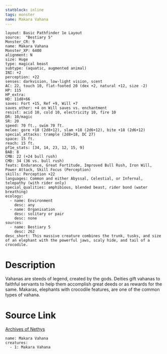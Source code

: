 ```yaml
---
statblock: inline
tags: monster
name: Makara Vahana
---
```

```statblock
layout: Basic Pathfinder 1e Layout
source:  "Bestiary 5"
Monster_CR: 9
name: Makara Vahana
Monster_XP: 6400
alignment: N
size: Huge
type: magical beast
subtype: (aquatic, augmented animal)
INI: +2
perception: +22
senses: darkvision, low-light vision, scent
AC: 22, touch 10, flat-footed 20 (dex +2, natural +12, size -2)
HP: 115
HP_extra: 
HD: 11d8+66
saves: Fort +15, Ref +9, Will +7
saves_other: +4 on Will saves vs. enchantment
resist: acid 10, cold 10, electricity 10, fire 10
DR: 10/magic
SR: 20
speed: 70 ft., swim 70 ft.
melee: gore +18 (2d8+12), slam +18 (2d6+12), bite +18 (2d6+12)
special_attacks: trample (2d8+18, DC 27)
space: 15 ft.
reach: 15 ft.
pf1e_stats: [34, 14, 23, 12, 15, 9]
BAB: 8
CMB: 22 (+24 bull rush)
CMD: 34 (36 vs. bull rush)
feats: Endurance, Great Fortitude, Improved Bull Rush, Iron Will, Power Attack, Skill Focus (Perception)
skills: Perception +22
languages: Common and either Abyssal, Celestial, or Infernal, telepathy (with rider only)
special_qualities: amphibious, blended beast, rider bond (water breathing)
ecology:
  - name: Environment
    desc: any
  - name: Organisation
    desc: solitary or pair
    desc: none
sources:
  - name: Bestiary 5
    desc: 262
desc_short: This massive creature combines the trunk, tusks, and size of an elephant with the powerful jaws, scaly hide, and tail of a crocodile.
```
# Description
Vahanas are steeds of legend, created by the gods. Deities gift vahanas to faithful servants to help them accomplish great deeds or as rewards for the same. Makaras, elephants with crocodile features, are one of the common types of vahana.
# Source Link
[Archives of Nethys](https://aonprd.com/MonsterDisplay.aspx?ItemName=Makara%20Vahana)
```encounter-table
name: Makara Vahana
creatures:
  - 1: Makara Vahana
```
